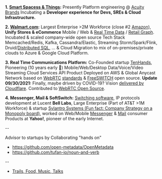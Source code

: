 
**1. [Smart Spacess & Things](https://www.drawdown.org/sectors/buildings):** Presently Platform engineering @ [Acuity Brands](https://www.acuitybrands.com/) Incubating a **Developer experience for Devs, SREs & Cloud Infrastructure.** 

**2. [Walmart.com](https://www.walmart.com/):** Largest Enterprise >2M Workforce (close #2 [Amazon](https://en.wikipedia.org/wiki/List_of_largest_United_States%E2%80%93based_employers_globally)), **Unify Stores & eCommerce** Mobile / Web & [Real Time Data](https://www.confluent.io/blog/apache-kafka-item-setup/) / [Retail Graph](https://medium.com/walmartlabs/retail-graph-walmarts-product-knowledge-graph-6ef7357963bc). Incubated & scaled company-wide open source Tech Stack Memcached/Redis, Kafka, Cassandra/Elastic, Streaming Storm/Spark/Flink, Druid/[Distributed SQL](https://blog.starburstdata.com/prestosql-becomes-trino), ... &  Cloud Migration to mix of on-premises/private clouds to Azure & Google Cloud Platform.

**3. Real Time Communications Platform:** Co-Founded startup [TenHands](https://twitter.com/an1kumar/status/277200713728274433?s=20), Pioneering (10 years early :thought_balloon:) Mobile/Web/Desktop Data/Voice/Video Streaming Cloud Services API Product Deployed on AWS & Global Anycast Network based on [WebRTC](https://queue.acm.org/detail.cfm?id=3457587) [standards](https://twitter.com/ietf/status/1354071004058951682) & [FreeSWITCH](https://freeswitch.org/) open source. **Update 09/30/2021:** Finally, maybe driven by COVID-19? Vision [delivered by Cloudflare](https://blog.cloudflare.com/announcing-our-real-time-communications-platform/). Contributed to [WebRTC Open Source](https://chromium.googlesource.com/external/webrtc/+/master/AUTHORS).

**4. Messenger, Mail & SoftSwitch:** [Switching software](https://freeswitch.org/confluence/display/FREESWITCH/Glossary#Glossary-Softswitch), IP protocols development at Lucent **Bell Labs**, Large Enterprise (Part of AT&T >1M Workforce) & startup [Sylantro Systems (Fun fact: Company Strategy on a Monopoly board)](https://www.networkworld.com/article/2272062/broadsoft-acquires-sylantro-as-voip-market-consolidates.html), worked on Web/Mobile [Messenger](https://en.wikipedia.org/wiki/Yahoo!_Messenger) & [Mail](https://en.wikipedia.org/wiki/Yahoo!_Mail) consumer Products at **Yahoo!**, pioneer of the early Internet.
 
--

Advisor to startups by Collaborating "hands on"
- https://github.com/open-metadata/OpenMetadata
- https://github.com/tufan-io/noun-and-verb 

--

- [Trails, Food, Music, Talks](https://github.com/ankumar/Fun-Stuff) 

<!--
**ankumar/ankumar** is a ✨ _special_ ✨ repository because its `README.md` (this file) appears on your GitHub profile.

Here are some ideas to get you started:

- 🔭 I’m currently working on ...
- 🌱 I’m currently learning ...
- 👯 I’m looking to collaborate on ...
- 🤔 I’m looking for help with ...
- 💬 Ask me about ...
- 📫 How to reach me: ...
- 😄 Pronouns: ...
- ⚡ Fun fact: ...
-->
